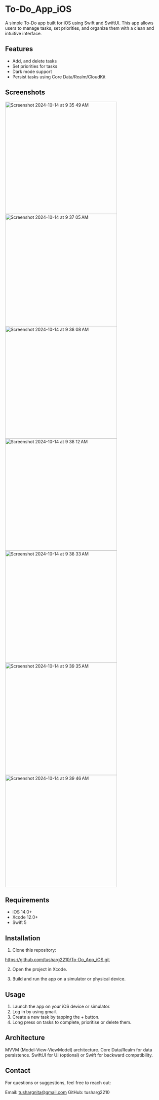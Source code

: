 # To-Do_App_iOS

A simple To-Do app built for iOS using Swift and SwiftUI. This app allows users to manage tasks, set priorities, and organize them with a clean and intuitive interface.

## Features

- Add, and delete tasks
- Set priorities for tasks
- Dark mode support
- Persist tasks using Core Data/Realm/CloudKit

## Screenshots

<img width="362" alt="Screenshot 2024-10-14 at 9 35 49 AM" src="https://github.com/user-attachments/assets/b5139813-63fd-4321-840f-4691619d5c8a">
<img width="362" alt="Screenshot 2024-10-14 at 9 37 05 AM" src="https://github.com/user-attachments/assets/0f4bd445-378a-46b2-a1a7-7383582d4e8b">
<img width="362" alt="Screenshot 2024-10-14 at 9 38 08 AM" src="https://github.com/user-attachments/assets/c73928dc-f44b-45f1-8383-32764dab2eba">
<img width="362" alt="Screenshot 2024-10-14 at 9 38 12 AM" src="https://github.com/user-attachments/assets/b65661f6-a707-4a8a-92d2-13b1c865bc09">
<img width="362" alt="Screenshot 2024-10-14 at 9 38 33 AM" src="https://github.com/user-attachments/assets/bd9c9fcc-da97-4259-9eb9-d6c6e6771c2f">
<img width="362" alt="Screenshot 2024-10-14 at 9 39 35 AM" src="https://github.com/user-attachments/assets/f7b3940c-d62c-452b-9541-6f30b5079f8c">
<img width="362" alt="Screenshot 2024-10-14 at 9 39 46 AM" src="https://github.com/user-attachments/assets/d172847f-6b1b-4d4a-b941-319b0489afe2">


## Requirements

- iOS 14.0+
- Xcode 12.0+
- Swift 5


## Installation

1. Clone this repository:
 
https://github.com/tusharg2210/To-Do_App_iOS.git


2. Open the project in Xcode.

3. Build and run the app on a simulator or physical device.

## Usage

1. Launch the app on your iOS device or simulator.
2. Log in by using gmail.
3. Create a new task by tapping the + button.
4. Long press on tasks to complete, prioritise or delete them.


## Architecture

MVVM (Model-View-ViewModel) architecture.
Core Data/Realm for data persistence.
SwiftUI for UI (optional) or Swift for backward compatibility.

## Contact

For questions or suggestions, feel free to reach out:

Email: tushargnita@gmail.com
GitHub: tusharg2210
